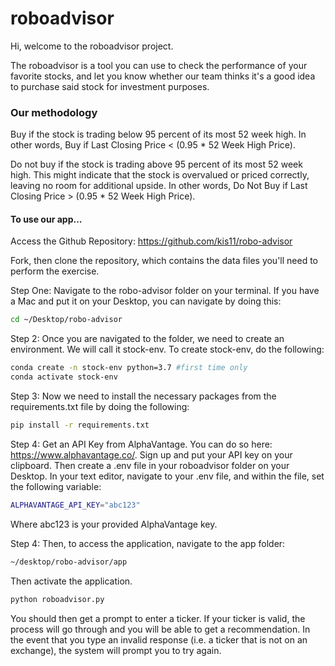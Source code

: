 # roboadvisor
 
 Hi, welcome to the roboadvisor project. 

 The roboadvisor is a tool you can use to check the performance of your favorite stocks, and let you know whether our team thinks it's a good idea to purchase said stock for investment purposes. 

 ### Our methodology
 
 Buy if the stock is trading below 95 percent of its most 52 week high. In other words, Buy if Last Closing Price < (0.95 * 52 Week High Price).
 
 Do not buy if the stock is trading above 95 percent of its most 52 week high. This might indicate that the stock is overvalued or priced correctly, leaving no room for additional upside. In other words, Do Not Buy if Last Closing Price > (0.95 * 52 Week High Price).

#### To use our app...

Access the Github Repository: https://github.com/kis11/robo-advisor

Fork, then clone the repository, which contains the data files you'll need to perform the exercise.

Step One: Navigate to the robo-advisor folder on your terminal. If you have a Mac and put it on your Desktop, you can navigate by doing this:

```sh
cd ~/Desktop/robo-advisor
```

Step 2: Once you are navigated to the folder, we need to create an environment. We will call it stock-env. To create stock-env, do the following: 

```sh
conda create -n stock-env python=3.7 #first time only
conda activate stock-env
```


Step 3: Now we need to install the necessary packages from the requirements.txt file by doing the following:

```sh
pip install -r requirements.txt
```

Step 4: Get an API Key from AlphaVantage. You can do so here: https://www.alphavantage.co/. Sign up and put your API key on your clipboard. Then create a .env file in your roboadvisor folder on your Desktop. In your text editor, navigate to your .env file, and within the file, set the following variable:

```sh
ALPHAVANTAGE_API_KEY="abc123"
```

Where abc123 is your provided AlphaVantage key. 

Step 4: Then, to access the application, navigate to the app folder:

```sh
~/desktop/robo-advisor/app
```

Then activate the application.

```sh
python roboadvisor.py
```

You should then get a prompt to enter a ticker. If your ticker is valid, the process will go through and you will be able to get a recommendation. In the event that you type an invalid response (i.e. a ticker that is not on an exchange), the system will prompt you to try again. 



